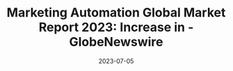 ---
category:
- .nan
date: 2023-07-05
keyword_suggestion: ubuntu install docker
post_inspiration: https://www.globenewswire.com/news-release/2023/05/30/2678032/0/en/Marketing-Automation-Global-Market-Report-2023-Increase-in-Big-Data-and-Data-Analytics-Solutions-Drives-Growth.html
silot_terms: digital automation
title: 'Marketing <b>Automation</b> Global Market Report 2023: Increase in - GlobeNewswire'
---